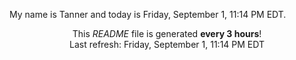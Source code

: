 My name is Tanner and today is Friday, September 1, 11:14 PM EDT.

<p align="center">This <i>README</i> file is generated <b>every 3 hours</b>!</br>Last refresh: Friday, September 1, 11:14 PM EDT<br /></p>
